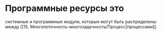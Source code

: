 # Программные ресурсы это

системные и программные модули, которые могут быть распределены между [[15. Многопоточность-многозадачность/Процесс|процессами]].
